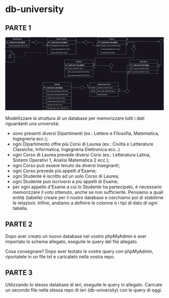 # db-university

## PARTE 1

![alt text](./UniversityDatabase.jpg)

Modellizzare la struttura di un database per memorizzare tutti i dati riguardanti una università:
- sono presenti diversi Dipartimenti (es.: Lettere e Filosofia, Matematica, Ingegneria ecc.);
- ogni Dipartimento offre più Corsi di Laurea (es.: Civiltà e Letterature Classiche, Informatica, Ingegneria Elettronica ecc..)
- ogni Corso di Laurea prevede diversi Corsi (es.: Letteratura Latina, Sistemi Operativi 1, Analisi Matematica 2 ecc.);
- ogni Corso può essere tenuto da diversi Insegnanti;
- ogni Corso prevede più appelli d'Esame;
- ogni Studente è iscritto ad un solo Corso di Laurea;
- ogni Studente può iscriversi a più appelli di Esame;
- per ogni appello d'Esame a cui lo Studente ha partecipato, è necessario memorizzare il voto ottenuto, anche se non sufficiente.
Pensiamo a quali entità (tabelle) creare per il nostro database e cerchiamo poi di stabilirne le relazioni. Infine, andiamo a definire le colonne e i tipi di dato di ogni tabella.


## PARTE 2
Dopo aver creato un nuovo database nel vostro phpMyAdmin e aver importato lo schema allegato, eseguite le query del file allegato.

Cosa consegnare?
Dopo aver testato le vostre query con phpMyAdmin, riportatele in un file txt e caricatelo nella vostra repo.


## PARTE 3
Utilizzando lo stesso database di ieri, eseguite le query in allegato.
Caricate un secondo file nella stessa repo di ieri (db-university) con le query di oggi.